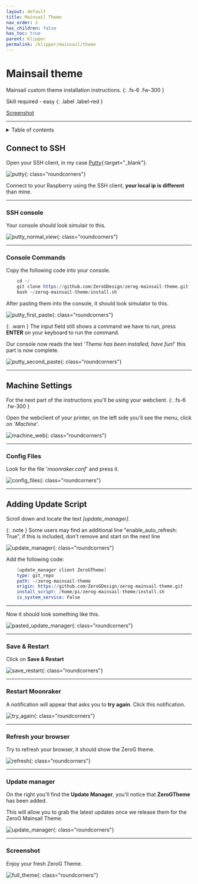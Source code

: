 ```yaml
---
layout: default
title: Mainsail Theme
nav_order: 2
has_children: false
has_toc: true
parent: Klipper
permalink: /klipper/mainsail/theme
---
```


# Mainsail theme

Mainsail custom theme installation instructions.
{: .fs-6 .fw-300 }

Skill required - easy
{: .label .label-red }

[Screenshot](#screenshot)

---

<details closed markdown="block">
  <summary>
    Table of contents
  </summary>
1. TOC
{:toc}
</details>


## Connect to SSH

Open your SSH client, in my case [Putty](https://www.putty.org/){:target="_blank"}.

![putty](../../assets/images/howto/theme/step1.png){: class="roundcorners"}

Connect to your Raspberry using the SSH client, **your local ip is different** than mine.

---

### SSH console

Your console should look simulair to this.

![putty_normal_view](../../assets/images/howto/theme/step2.png){: class="roundcorners"}

---

### Console Commands

Copy the following code into your console.

```s
    cd ~/
    git clone https://github.com/ZeroGDesign/zerog-mainsail-theme.git
    bash ~/zerog-mainsail-theme/install.sh
```

After pasting them into the console, it should look simulator to this.

![putty_first_paste](../../assets/images/howto/theme/step3.png){: class="roundcorners"}


{: .warn }
The input field still shows a command we have to run, press **ENTER** on your keyboard to run the command.

Our console now reads the text '*Theme has been installed, have fun!*' this part is now complete.

![putty_second_paste](../../assets/images/howto/theme/step4.png){: class="roundcorners"}

---

## Machine Settings

For the next part of the instructions you'll be using your webclient.
{: .fs-6 .fw-300 }

Open the webclient of your printer, on the left side you'll see the menu, click on '*Machine*'.

![machine_web](../../assets/images/howto/theme/step5.png){: class="roundcorners"}

---

### Config Files

Look for the file '*moonraker.conf*' and press it.

![config_files](../../assets/images/howto/theme/step6.png){: class="roundcorners"}

---

## Adding Update Script

Scroll down and locate the text *[update_manager]*.

{: .note }
Some users may find an additional line "enable_auto_refresh: True", if this is included, don't remove and start on the next line

![update_manager](../../assets/images/howto/theme/step7.png){: class="roundcorners"}

Add the following code:

```s
    [update_manager client ZeroGTheme]
    type: git_repo
    path: ~/zerog-mainsail-theme
    origin: https://github.com/ZeroGDesign/zerog-mainsail-theme.git
    install_script: /home/pi/zerog-mainsail-theme/install.sh
    is_system_service: False
```

---

Now it should look something like this.

![pasted_update_manager](../../assets/images/howto/theme/step8.png){: class="roundcorners"}

---

### Save & Restart

Click on **Save & Restart**

![save_restart](../../assets/images/howto/theme/step9.png){: class="roundcorners"}

---

### Restart Moonraker

A notification will appear that asks you to **try again**. Click this notification.

![try_again](../../assets/images/howto/theme/step10.png){: class="roundcorners"}

---

### Refresh your browser

Try to refresh your browser, it should show the ZeroG theme.

![refresh](../../assets/images/howto/theme/step11.png){: class="roundcorners"}

---

### Update manager

On the right you'll find the **Update Manager**, you'll notice that **ZeroGTheme** has been added.

This will allow you to grab the latest updates once we release them for the ZeroG Mainsail Theme.

![update_manager](../../assets/images/howto/theme/step12.png){: class="roundcorners"}

---

### Screenshot

Enjoy your fresh ZeroG Theme.

![full_theme](../../assets/images/howto/theme/step13.png){: class="roundcorners"}

